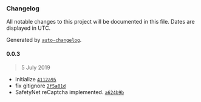 ### Changelog

All notable changes to this project will be documented in this file. Dates are displayed in UTC.

Generated by [`auto-changelog`](https://github.com/CookPete/auto-changelog).

#### 0.0.3

> 5 July 2019

- initialize [`4112a95`](https://github.com/arifaydogmus/safetynet-server/commit/4112a95a2be24e44f0f2655a4efa59c96f14f3aa)
- fix gitignore [`2f5a01d`](https://github.com/arifaydogmus/safetynet-server/commit/2f5a01d87094a1e943bc4c8c21678615bba516d6)
- SafetyNet reCaptcha implemented. [`a624b9b`](https://github.com/arifaydogmus/safetynet-server/commit/a624b9bdfe4cc195c7942a1326fe92348cb26238)
